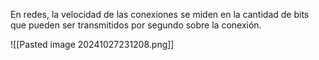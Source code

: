 En redes, la velocidad de las conexiones se miden en la cantidad de bits que pueden ser transmitidos por segundo sobre la conexión. 

![[Pasted image 20241027231208.png]]

